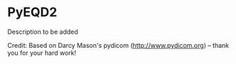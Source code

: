 # PyEQD2
Description to be added

Credit:
Based on Darcy Mason's pydicom (http://www.pydicom.org) – thank you for your hard work!
